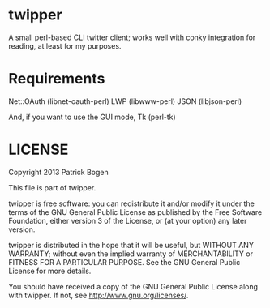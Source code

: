 twipper
=======

A small perl-based CLI twitter client; works well with conky integration for reading, at least for my purposes.

Requirements
=======
Net::OAuth (libnet-oauth-perl)
LWP (libwww-perl)
JSON (libjson-perl)

And, if you want to use the GUI mode,
Tk (perl-tk)

LICENSE
=======
Copyright 2013 Patrick Bogen

This file is part of twipper.

twipper is free software: you can redistribute it and/or modify
it under the terms of the GNU General Public License as published by
the Free Software Foundation, either version 3 of the License, or
(at your option) any later version.

twipper is distributed in the hope that it will be useful,
but WITHOUT ANY WARRANTY; without even the implied warranty of
MERCHANTABILITY or FITNESS FOR A PARTICULAR PURPOSE.  See the
GNU General Public License for more details.

You should have received a copy of the GNU General Public License
along with twipper.  If not, see <http://www.gnu.org/licenses/>.
